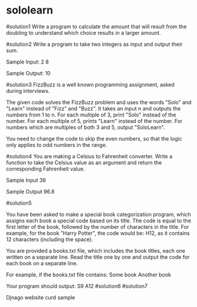 # sololearn

#solution1
Write a program to calculate the amount that will result from the doubling to understand which choice results in a larger amount.

#solution2
Write a program to take two integers as input and output their sum. 

Sample Input:
2 
8

Sample Output: 
10


#solution3
FizzBuzz is a well known programming assignment, asked during interviews.

The given code solves the FizzBuzz problem and uses the words "Solo" and "Learn" instead of "Fizz" and "Buzz". 
It takes an input n and outputs the numbers from 1 to n.
For each multiple of 3, print "Solo" instead of the number. 
For each multiple of 5, prints "Learn" instead of the number. 
For numbers which are multiples of both 3 and 5, output "SoloLearn". 

You need to change the code to skip the even numbers, so that the logic only applies to odd numbers in the range.


#solution4
You are making a Celsius to Fahrenheit converter. 
Write a function to take the Celsius value as an argument and return the corresponding Fahrenheit value.

Sample Input
36

Sample Output 
96.8


#solution5

You have been asked to make a special book categorization program, which assigns each book a special code based on its title.
The code is equal to the first letter of the book, followed by the number of characters in the title.
For example, for the book "Harry Potter", the code would be: H12, as it contains 12 characters (including the space).

You are provided a books.txt file, which includes the book titles, each one written on a separate line.
Read the title one by one and output the code for each book on a separate line.
 
For example, if the books.txt file contains:
Some book
Another book

Your program should output:
S9
A12
#solution6
#solution7





Djnago website curd sample

